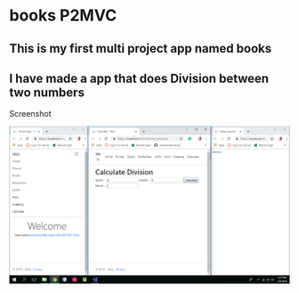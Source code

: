# books P2MVC

## This is my first multi project app named books
## I have made a app that does Division between two numbers

Screenshot

![Screenshot](P2MVC.png)